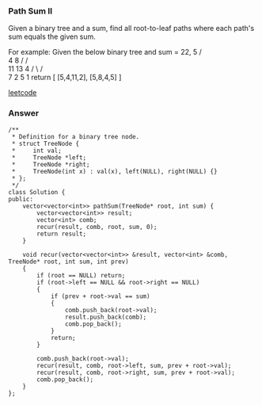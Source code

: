 ### Path Sum II
Given a binary tree and a sum, find all root-to-leaf paths where each path's sum equals the given sum.

For example:
Given the below binary tree and sum = 22,
              5
             / \
            4   8
           /   / \
          11  13  4
         /  \    / \
        7    2  5   1
return
[
   [5,4,11,2],
   [5,8,4,5]
]

[leetcode](https://leetcode.com/problems/path-sum-ii/description/)

### Answer 

	/**
	 * Definition for a binary tree node.
	 * struct TreeNode {
	 *     int val;
	 *     TreeNode *left;
	 *     TreeNode *right;
	 *     TreeNode(int x) : val(x), left(NULL), right(NULL) {}
	 * };
	 */
	class Solution {
	public:
	    vector<vector<int>> pathSum(TreeNode* root, int sum) {
	        vector<vector<int>> result;
	        vector<int> comb;
	        recur(result, comb, root, sum, 0);
	        return result;
	    }
	    
	    void recur(vector<vector<int>> &result, vector<int> &comb, TreeNode* root, int sum, int prev)
	    {
	        if (root == NULL) return;
	        if (root->left == NULL && root->right == NULL)
	        {
	            if (prev + root->val == sum)
	            {
	                comb.push_back(root->val);
	                result.push_back(comb);
	                comb.pop_back();
	            }
	            return;
	        }
	        
	        comb.push_back(root->val);
	        recur(result, comb, root->left, sum, prev + root->val);
	        recur(result, comb, root->right, sum, prev + root->val);
	        comb.pop_back();
	    }
	};